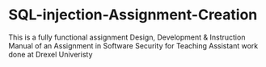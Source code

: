# SQL-injection-Assignment-Creation
This is a fully functional assignment Design, Development &amp; Instruction Manual of an Assignment in Software Security for Teaching Assistant work done at Drexel Univeristy

